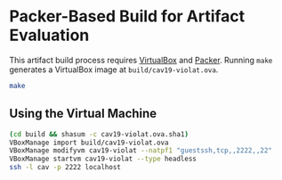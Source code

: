 # Packer-Based Build for Artifact Evaluation

This artifact build process requires [VirtualBox] and [Packer]. Running `make` generates a VirtualBox image at `build/cav19-violat.ova`.

````bash
make
````

## Using the Virtual Machine

````bash
(cd build && shasum -c cav19-violat.ova.sha1)
VBoxManage import build/cav19-violat.ova
VBoxManage modifyvm cav19-violat --natpf1 "guestssh,tcp,,2222,,22"
VBoxManage startvm cav19-violat --type headless
ssh -l cav -p 2222 localhost
````

[VirtualBox]: https://www.virtualbox.org
[Packer]: https://www.packer.io
